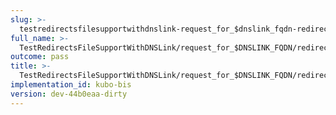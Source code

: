 ```yaml
---
slug: >-
  testredirectsfilesupportwithdnslink-request_for_$dnslink_fqdn-redirect-one_redirects_with_default_of_301,_per__redirects_file_(direct_http)
full_name: >-
  TestRedirectsFileSupportWithDNSLink/request_for_$DNSLINK_FQDN/redirect-one_redirects_with_default_of_301,_per__redirects_file_(direct_HTTP)
outcome: pass
title: >-
  TestRedirectsFileSupportWithDNSLink/request_for_$DNSLINK_FQDN/redirect-one_redirects_with_default_of_301,_per__redirects_file_(direct_HTTP)
implementation_id: kubo-bis
version: dev-44b0eaa-dirty
---
```


